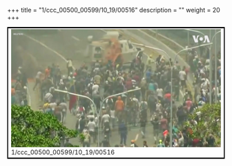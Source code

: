 +++
title = "1/ccc_00500_00599/10_19/00516"
description = ""
weight = 20
+++

<table style="border:2px solid black;max-width:800px;max-height:800px;" 
><tr><td>
<img class="center-fit-jpg"
src="/jpg_/aaa_20190430_NxaOmWaI8sI_00515.jpg">
1/ccc_00500_00599/10_19/00516
</img></td></tr></table>
